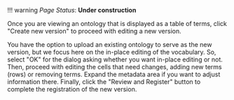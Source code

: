 !!! warning
    _Page Status_: **Under construction**

Once you are viewing an ontology that is displayed as a table of terms, click "Create new version" to 
proceed with editing a new version.

You have the option to upload an existing ontology to serve as the new version, but we focus here on the 
in-place editing of the vocabulary. So, select "OK" for the dialog asking whether you want in-place editing or not. 
Then, proceed with editing the cells that need changes, adding new terms (rows) or removing terms. 
Expand the metadata area if you want to adjust information there. Finally, click the "Review and Register" 
button to complete the registration of the new version.
